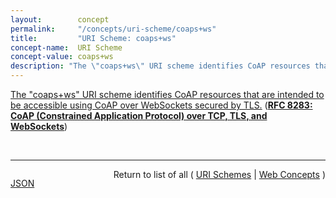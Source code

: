 ```yaml
---
layout:        concept
permalink:     "/concepts/uri-scheme/coaps+ws"
title:         "URI Scheme: coaps+ws"
concept-name:  URI Scheme
concept-value: coaps+ws
description: "The \"coaps+ws\" URI scheme identifies CoAP resources that are intended to be accessible using CoAP over WebSockets secured by TLS."
---
```


[The "coaps+ws" URI scheme identifies CoAP resources that are intended to be accessible using CoAP over WebSockets secured by TLS.](http://tools.ietf.org/html/rfc8283#section-8.4 "Read documentation for URI Scheme &#34;coaps+ws&#34;") (**[RFC 8283: CoAP (Constrained Application Protocol) over TCP, TLS, and WebSockets](/specs/IETF/RFC/8283 "The Constrained Application Protocol (CoAP), although inspired by HTTP, was designed to use UDP instead of TCP. The message layer of CoAP over UDP includes support for reliable delivery, simple congestion control, and flow control. Some environments benefit from the availability of CoAP carried over reliable transports such as TCP or Transport Layer Security (TLS). This document outlines the changes required to use CoAP over TCP, TLS, and WebSockets transports. It also formally updates RFC 7641 for use with these transports and RFC 7959 to enable the use of larger messages over a reliable transport.")**)

<br/>
<hr/>

<p style="float : left"><a href="./coaps+ws.json" title="JSON representing this particular Web Concept value">JSON</a></p>
<p style="text-align: right">Return to list of all ( <a href="../uri-scheme/">URI Schemes</a> | <a href="../">Web Concepts</a> )</p>
